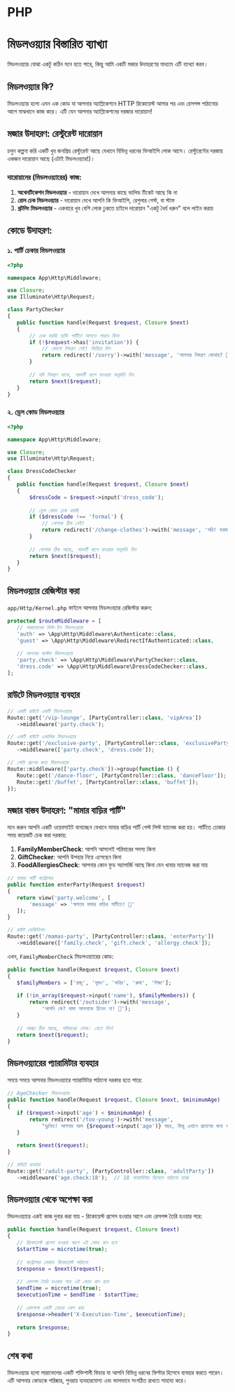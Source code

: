 # PHP

# মিডলওয়্যার বিস্তারিত ব্যাখ্যা

মিডলওয়্যার বোঝা একটু কঠিন মনে হতে পারে, কিন্তু আমি একটি মজার উদাহরণের মাধ্যমে এটি ব্যাখ্যা করব।

## মিডলওয়্যার কি?

মিডলওয়্যার হলো এমন এক কোড যা আপনার অ্যাপ্লিকেশনে HTTP রিকোয়েস্ট আসার পর এবং রেসপন্স পাঠানোর আগে মাঝখানে কাজ করে। এটি যেন আপনার অ্যাপ্লিকেশনের দরজার দারোয়ান!

## মজার উদাহরণ: রেস্টুরেন্ট দারোয়ান

চলুন কল্পনা করি একটি খুব জনপ্রিয় রেস্টুরেন্ট আছে যেখানে বিভিন্ন ধরনের ভিআইপি লোক আসে। রেস্টুরেন্টের দরজায় একজন দারোয়ান আছে (এটাই মিডলওয়্যার!)।

### দারোয়ানের (মিডলওয়্যারের) কাজ:

1. **অথেনটিকেশন মিডলওয়্যার** - দারোয়ান দেখে আপনার কাছে ভালিড টিকেট আছে কি না
2. **রোল চেক মিডলওয়্যার** - দারোয়ান দেখে আপনি কি ভিআইপি, রেগুলার গেস্ট, বা স্টাফ
3. **থ্রটলিং মিডলওয়্যার** - একবারে খুব বেশি লোক ঢুকতে চাইলে দারোয়ান "একটু ধৈর্য ধরুন" বলে লাইন করায়

## কোডে উদাহরণ:

### ১. পার্টি চেকার মিডলওয়্যার

```php
<?php

namespace App\Http\Middleware;

use Closure;
use Illuminate\Http\Request;

class PartyChecker
{
   public function handle(Request $request, Closure $next)
   {
       // চেক করছি ব্যক্তি পার্টিতে আসতে পারবে কিনা
       if (!$request->has('invitation')) {
           // কোনো নিমন্ত্রণ নেই! ফিরিয়ে দিন
           return redirect('/sorry')->with('message', 'আপনার নিমন্ত্রণ কোথায়? 🧐');
       }
      
       // যদি নিমন্ত্রণ থাকে, পরবর্তী ধাপে যাওয়ার অনুমতি দিন
       return $next($request);
   }
}
```

### ২. ড্রেস কোড মিডলওয়্যার

```php
<?php

namespace App\Http\Middleware;

use Closure;
use Illuminate\Http\Request;

class DressCodeChecker
{
   public function handle(Request $request, Closure $next)
   {
       $dressCode = $request->input('dress_code');
      
       // ড্রেস কোড চেক করছি
       if ($dressCode !== 'formal') {
           // পোশাক ঠিক নেই!
           return redirect('/change-clothes')->with('message', 'সরি! ফরমাল ড্রেস ছাড়া প্রবেশ নিষেধ 👔');
       }
      
       // পোশাক ঠিক আছে, পরবর্তী ধাপে যাওয়ার অনুমতি দিন
       return $next($request);
   }
}
```

## মিডলওয়্যার রেজিস্টার করা

`app/Http/Kernel.php` ফাইলে আপনার মিডলওয়্যার রেজিস্টার করুন:

```php
protected $routeMiddleware = [
   // লারাভেলের বিল্ট-ইন মিডলওয়্যার
   'auth' => \App\Http\Middleware\Authenticate::class,
   'guest' => \App\Http\Middleware\RedirectIfAuthenticated::class,
  
   // আপনার কাস্টম মিডলওয়্যার
   'party.check' => \App\Http\Middleware\PartyChecker::class,
   'dress.code' => \App\Http\Middleware\DressCodeChecker::class,
];
```

## রাউটে মিডলওয়্যার ব্যবহার

```php
// একটি রাউটে একটি মিডলওয়্যার
Route::get('/vip-lounge', [PartyController::class, 'vipArea'])
   ->middleware('party.check');

// একটি রাউটে একাধিক মিডলওয়্যার
Route::get('/exclusive-party', [PartyController::class, 'exclusiveParty'])
   ->middleware(['party.check', 'dress.code']);

// গোটা গ্রুপের জন্য মিডলওয়্যার
Route::middleware(['party.check'])->group(function () {
   Route::get('/dance-floor', [PartyController::class, 'danceFloor']);
   Route::get('/buffet', [PartyController::class, 'buffet']);
});
```

## মজার বাস্তব উদাহরণ: "মামার বাড়ির পার্টি"

মনে করুন আপনি একটি ওয়েবসাইট বানাচ্ছেন যেখানে মামার বাড়ির পার্টি গেস্ট লিস্ট ম্যানেজ করা হয়। পার্টিতে ঢোকার সময় কয়েকটি চেক করা দরকার:

1. **FamilyMemberCheck**: আপনি আসলেই পরিবারের সদস্য কিনা
2. **GiftChecker**: আপনি উপহার নিয়ে এসেছেন কিনা
3. **FoodAllergiesCheck**: আপনার কোন ফুড অ্যালার্জি আছে কিনা যেন খাবার ম্যানেজ করা যায়

```php
// মামার পার্টি কন্ট্রোলার
public function enterParty(Request $request)
{
   return view('party.welcome', [
       'message' => 'স্বাগতম মামার বাড়ির পার্টিতে! 🎉'
   ]);
}

// রাউট ডেফিনিশন
Route::get('/mamas-party', [PartyController::class, 'enterParty'])
   ->middleware(['family.check', 'gift.check', 'allergy.check']);
```

এখন, `FamilyMemberCheck` মিডলওয়্যারের কোড:

```php
public function handle(Request $request, Closure $next)
{
   $familyMembers = ['রাজু', 'সুমন', 'কবির', 'রুমা', 'লিজা'];
  
   if (!in_array($request->input('name'), $familyMembers)) {
       return redirect('/outsider')->with('message',
           'আপনি কে? মামা আপনাকে চিনেন না! 🤔');
   }
  
   // আচ্ছা ঠিক আছে, পরিবারের লোক। যেতে দিন!
   return $next($request);
}
```

## মিডলওয়্যারের প্যারামিটার ব্যবহার

সময়ে সময়ে আপনার মিডলওয়্যারে প্যারামিটার পাঠানো দরকার হতে পারে:

```php
// AgeChecker মিডলওয়্যার
public function handle(Request $request, Closure $next, $minimumAge)
{
   if ($request->input('age') < $minimumAge) {
       return redirect('/too-young')->with('message',
           "দুঃখিত! আপনার বয়স {$request->input('age')} বছর, কিন্তু এখানে প্রবেশের জন্য কমপক্ষে {$minimumAge} বছর লাগবে! 👶");
   }
  
   return $next($request);
}

// রাউটে ব্যবহার
Route::get('/adult-party', [PartyController::class, 'adultParty'])
   ->middleware('age.check:18');  // 18 প্যারামিটার হিসেবে পাঠানো হচ্ছে
```

## মিডলওয়্যার থেকে অপেক্ষা করা

মিডলওয়্যারে একই কাজ দুবার করা যায় - রিকোয়েস্ট প্রসেস হওয়ার আগে এবং রেসপন্স তৈরি হওয়ার পরে:

```php
public function handle(Request $request, Closure $next)
{
   // রিকোয়েস্ট প্রসেস হওয়ার আগে এই কোড রান হবে
   $startTime = microtime(true);
  
   // কন্ট্রোলার মেথডে রিকোয়েস্ট পাঠানো
   $response = $next($request);
  
   // রেসপন্স তৈরি হওয়ার পরে এই কোড রান হবে
   $endTime = microtime(true);
   $executionTime = $endTime - $startTime;
  
   // রেসপন্সে একটি হেডার যোগ করা
   $response->header('X-Execution-Time', $executionTime);
  
   return $response;
}
```

## শেষ কথা

মিডলওয়্যার হলো লারাভেলের একটি শক্তিশালী ফিচার যা আপনি বিভিন্ন ধরনের ফিল্টার হিসেবে ব্যবহার করতে পারেন। এটি আপনার কোডকে পরিষ্কার, পুনরায় ব্যবহারযোগ্য এবং ভালভাবে সংগঠিত রাখতে সাহায্য করে।

